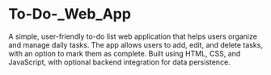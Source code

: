 # To-Do-_Web_App

A simple, user-friendly to-do list web application that helps users organize and manage daily tasks. The app allows users to add, edit, and delete tasks, with an option to mark them as complete. Built using HTML, CSS, and JavaScript, with optional backend integration for data persistence.
